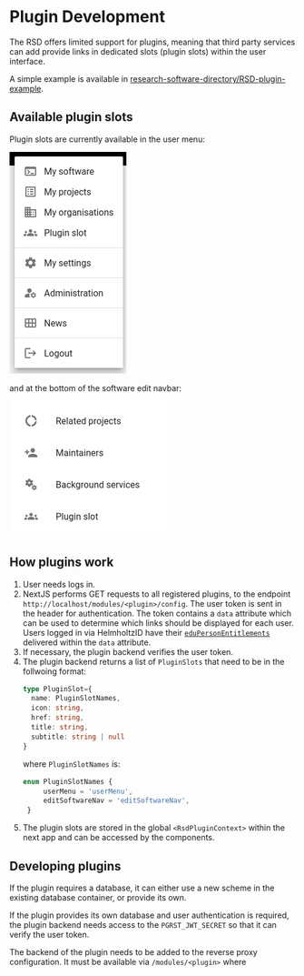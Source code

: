 # Plugin Development

The RSD offers limited support for plugins, meaning that third party services can add provide links in dedicated slots (plugin slots) within the user interface.

A simple example is available in [research-software-directory/RSD-plugin-example](https://github.com/research-software-directory/RSD-plugin-example).

## Available plugin slots

Plugin slots are currently available in the user menu:

![Plugin slot in the user menu](img/userMenuPlugin.png)

and at the bottom of the software edit navbar:

![Plugin slot in the software edit navigation sidebar](img/softwareNavPlugin.png)

## How plugins work

1) User needs logs in.
2) NextJS performs GET requests to all registered plugins, to the endpoint `http://localhost/modules/<plugin>/config`. The user token is sent in the header for authentication. The token contains a `data` attribute which can be used to determine which links should be displayed for each user. Users logged in via HelmholtzID have their [`eduPersonEntitlements`](https://hifis.net/doc/helmholtz-aai/attributes/#group-membership-information) delivered within the `data` attribute.
3) If necessary, the plugin backend verifies the user token.
4) The plugin backend returns a list of `PluginSlots` that need to be in the follwoing format:
   ```typescript
   type PluginSlot={
     name: PluginSlotNames,
     icon: string,
     href: string,
     title: string,
     subtitle: string | null
   }
   ```
   where `PluginSlotNames` is:
   ```typescript
   enum PluginSlotNames {
        userMenu = 'userMenu',
        editSoftwareNav = 'editSoftwareNav',
    }
   ```
5) The plugin slots are stored in the global `<RsdPluginContext>` within the next app and can be accessed by the components.

## Developing plugins

If the plugin requires a database, it can either use a new scheme in the existing database container, or provide its own.

If the plugin provides its own database and user authentication is required, the plugin backend needs access to the `PGRST_JWT_SECRET` so that it can verify the user token.

The backend of the plugin needs to be added to the reverse proxy configuration. It must be available via `/modules/<plugin>` where 
